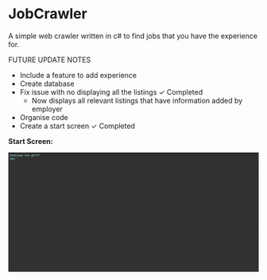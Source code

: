 # JobCrawler
A simple web crawler written in c# to find jobs that you have the experience for.

FUTURE UPDATE NOTES
- Include a feature to add experience
- Create database
- Fix issue with no displaying all the listings  ✓ Completed
    - Now displays all relevant listings that have information added by employer
- Organise code
- Create a start screen  ✓ Completed
 

**Start Screen:**

![](IndeedCrawler.gif)

